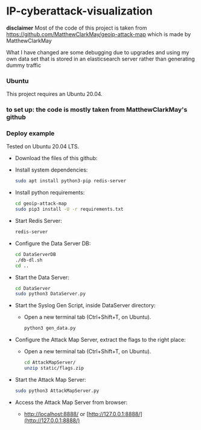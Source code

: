 # IP-cyberattack-visualization

**disclaimer** 
Most of the code of this project is taken from https://github.com/MatthewClarkMay/geoip-attack-map which is made by MatthewClarkMay 

What I have changed are some debugging due to upgrades and using my own data set that is stored in an elasticsearch server rather than generating dummy traffic

### Ubuntu 
This project requires an Ubuntu 20.04.


### to set up: the code is mostly taken from MatthewClarkMay's github

### Deploy example
Tested on Ubuntu 20.04 LTS.

* Download the files of this github:

* Install system dependencies:

  ```sh
  sudo apt install python3-pip redis-server

  ```

* Install python requirements:

  ```sh
  cd geoip-attack-map
  sudo pip3 install -U -r requirements.txt

  ```
  
* Start Redis Server:

  ```sh
  redis-server
  ```
* Configure the Data Server DB:
  
    ```sh
  cd DataServerDB
  ./db-dl.sh
  cd ..

  ```
* Start the Data Server:

    ```sh
  cd DataServer
  sudo python3 DataServer.py

  ```
  
* Start the Syslog Gen Script, inside DataServer directory:

  * Open a new terminal tab (Ctrl+Shift+T, on Ubuntu).
  
    ```sh
    python3 gen_data.py
    ```

* Configure the Attack Map Server, extract the flags to the right place:

  * Open a new terminal tab (Ctrl+Shift+T, on Ubuntu).
  
    ```sh
    cd AttackMapServer/
    unzip static/flags.zip
    ``` 
 
* Start the Attack Map Server:
  
    ```sh
    sudo python3 AttackMapServer.py
    ```
 
* Access the Attack Map Server from browser:

    * [http://localhost:8888/](http://localhost:8888/) or [http://127.0.0.1:8888/](http://127.0.0.1:8888/)
  
 

